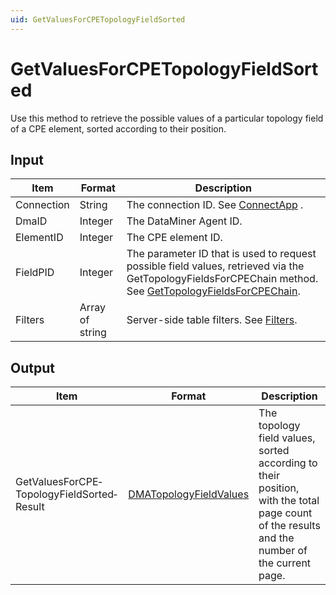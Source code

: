 ```yaml
---
uid: GetValuesForCPETopologyFieldSorted
---
```


# GetValuesForCPETopologyFieldSorted

Use this method to retrieve the possible values of a particular topology field of a CPE element, sorted according to their position.

## Input

| Item       | Format          | Description                                                                                                                                                                                 |
|------------|-----------------|---------------------------------------------------------------------------------------------------------------------------------------------------------------------------------------------|
| Connection | String          | The connection ID. See [ConnectApp](xref:ConnectApp) .                                                                                                            |
| DmaID      | Integer         | The DataMiner Agent ID.                                                                                                                                                                     |
| ElementID  | Integer         | The CPE element ID.                                                                                                                                                                         |
| FieldPID   | Integer         | The parameter ID that is used to request possible field values, retrieved via the GetTopologyFieldsForCPEChain method. See [GetTopologyFieldsForCPEChain](xref:GetTopologyFieldsForCPEChain). |
| Filters    | Array of string | Server-side table filters. See [Filters](xref:GetTableForParameterFiltered#filters).                                                                                                          |

## Output

| Item                                       | Format                                                                       | Description                                                                                                                                 |
|--------------------------------------------|------------------------------------------------------------------------------|---------------------------------------------------------------------------------------------------------------------------------------------|
| GetValuesForCPE­TopologyFieldSorted­Result | [DMATopologyFieldValues](xref:DMATopologyFieldValues) | The topology field values, sorted according to their position, with the total page count of the results and the number of the current page. |

